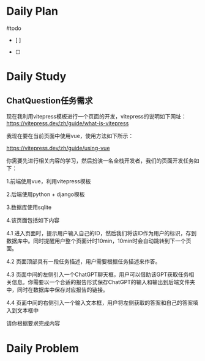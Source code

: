 # Daily Plan
#todo
- [ ] 
- [ ] 
# Daily Study
## ChatQuestion任务需求
现在我利用vitepress模板进行一个页面的开发，vitepress的说明如下网址：https://vitepress.dev/zh/guide/what-is-vitepress

我现在要在当前页面中使用vue，使用方法如下所示：

https://vitepress.dev/zh/guide/using-vue

你需要先进行相关内容的学习，然后扮演一名全栈开发者，我们的页面开发任务如下：

1.前端使用vue，利用vitepress模板

2.后端使用python + django模板

3.数据库使用sqlite

4.该页面包括如下内容

4.1 进入页面时，提示用户输入自己的ID，然后我们将该ID作为用户的标识，存到数据库中。同时提醒用户整个页面计时10min，10min时会自动跳转到下一个页面。

4.2 页面顶部具有一段任务描述，用户需要根据任务描述来作答。

4.3 页面中间的左侧引入一个ChatGPT聊天框，用户可以借助该GPT获取任务相关信息。你需要以一个合适的报告形式保存ChatGPT的输入和输出到后端文件夹中，同时在数据库中保存对应报告的链接。

4.4 页面中间的右侧引入一个输入文本框，用户将左侧获取的答案和自己的答案填入到文本框中

请你根据要求完成内容
# Daily Problem